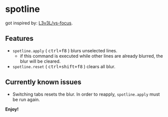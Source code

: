 # spotline

got inspired by: [L3v3L/vs-focus](https://github.com/L3v3L/vs-focus).

## Features

+ `spotline.apply` ( <kbd>ctrl+f8</kbd> ) blurs unselected lines.
    + if this command is executed while other lines are already blurred, the blur will be cleared.
+ `spotline.reset` ( <kbd>ctrl+shift+f8</kbd> ) clears all blur.

## Currently known issues

+ Switching tabs resets the blur. In order to reapply, `spotline.apply` must be run again.



**Enjoy!**
